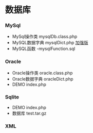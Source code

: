 数据库
========

### MySql

* MySql操作类 mysqlDb.class.php
* MySQL数据字典 mysqlDict.php [加强版](http://github.com/yeosz/dtool)
* MySQL函数 -mysqlFunction.sql

### Oracle
* Oracle操作类 oracle.class.php
* Oracle数据字典 oracleDict.php
* DEMO index.php

### Sqlite
* DEMO index.php
* 数据库 test.tar.gz

### XML
